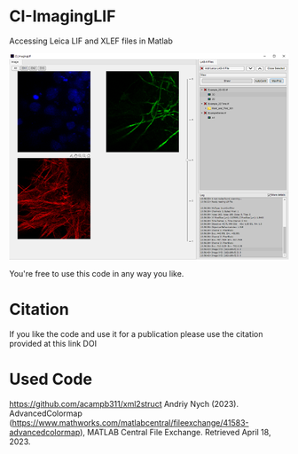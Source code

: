 # CI-ImagingLIF
Accessing Leica LIF and XLEF files in Matlab

![ScreenShot of App](https://github.com/Cellular-Imaging-Amsterdam-UMC/CI-ImagingLIF/blob/main/Screenshot.png?raw=true)

You're free to use this code in any way you like.

# Citation
If you like the code and use it for a publication please use the citation provided at this link DOI

# Used Code
https://github.com/acampb311/xml2struct
Andriy Nych (2023). AdvancedColormap (https://www.mathworks.com/matlabcentral/fileexchange/41583-advancedcolormap), MATLAB Central File Exchange. Retrieved April 18, 2023.




